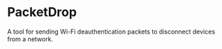 # PacketDrop
A tool for sending Wi-Fi deauthentication packets to disconnect devices from a network.
